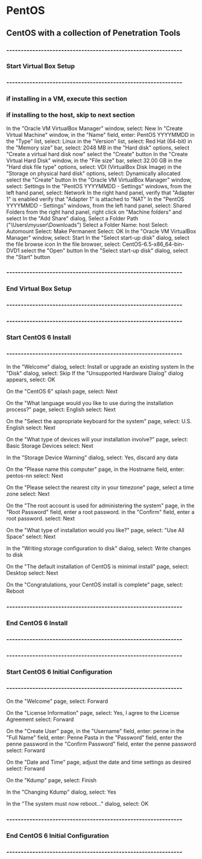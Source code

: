 # PentOS

## CentOS with a collection of Penetration Tools

### -------------------------------------------------------------
### Start Virtual Box Setup
### -------------------------------------------------------------
### if installing in a VM, execute this section
### if installing to the host, skip to next section
In the "Oracle VM VirtualBox Manager" window,
	select: New
In "Create Virtual Machine" window, 
	in the "Name" field, enter: PentOS YYYYMMDD
	in the "Type" list, select: Linux
	in the "Version" list, select: Red Hat (64-bit)
	in the "Memory size" bar, select: 2048 MB
	in the "Hard disk" options, select "Create a virtual hard disk now"
	select the "Create" button
In the "Create Virtual Hard Disk" window,
	in the "File size" bar, select 32.00 GB
	in the "Hard disk file type" options, select: VDI (VirtualBox Disk Image)
	in the "Storage on physical hard disk" options, select: Dynamically allocated
	select the "Create" button
In the "Oracle VM VirtualBox Manager" window,
	select: Settings
In the "PentOS YYYYMMDD - Settings" windows,
	from the left hand panel, select: Network
	In the right hand panel,
		verify that "Adapter 1" is enabled
		verify that "Adapter 1" is attached to "NAT"
In the "PentOS YYYYMMDD - Settings" windows,
	from the left hand panel, select: Shared Folders
	from the right hand panel, right click on "Machine folders" and select
In the "Add Share" dialog,
	Select a Folder Path ("\Users\myuser\Downloads")
	Select a Folder Name: host
	Select: Automount
	Select: Make Permanent
	Select: OK
In the "Oracle VM VirtualBox Manager" window,
	select: Start
In the "Select start-up disk" dialog,
	select the file browse icon
In the file browser, select: CentOS-6.5-x86_64-bin-DVD1
	select the "Open" button
In the "Select start-up disk" dialog,
	select the "Start" button
### -------------------------------------------------------------
### End Virtual Box Setup
### -------------------------------------------------------------

### -------------------------------------------------------------
### Start CentOS 6 Install
### -------------------------------------------------------------
In the "Welcome" dialog, select: Install or upgrade an existing system
In the "Disk" dialog, select: Skip
If the "Unsupported Hardware Dialog" dialog appears, select: OK

On the "CentOS 6" splash page, select: Next

On the "What language would you like to use during the installation process?" page, 
	select: English
	select: Next

On the "Select the appropriate keyboard for the system" page,
	select: U.S. English
	select: Next

On the "What type of devices will your installation involve?" page,
	select: Basic Storage Devices
	select: Next

In the "Storage Device Warning" dialog, 
	select: Yes, discard any data

On the "Please name this computer" page,
	in the Hostname field, enter: pentos-nn
	select: Next

On the "Please select the nearest city in your timezone" page,
	select a time zone
	select: Next

On the "The root account is used for administering the system" page, 
	in the "Root Password" field, enter a root password.
	in the "Confirm" field, enter a root password.
	select: Next

On the "What type of installation would you like?" page,
	select: "Use All Space"
	select: Next

In the "Writing storage configuration to disk" dialog,
	select: Write changes to disk

On the "The default installation of CentOS is minimal install" page,
	select: Desktop
	select: Next

On the "Congratulations, your CentOS install is complete" page,
	select: Reboot

### -------------------------------------------------------------
### End CentOS 6 Install
### -------------------------------------------------------------

### -------------------------------------------------------------
### Start CentOS 6 Initial Configuration
### -------------------------------------------------------------
On the "Welcome" page,
	select: Forward

On the "License Information" page,
	select: Yes, I agree to the License Agreement
	select: Forward

On the "Create User" page,
	in the "Username" field, enter: penne
	in the "Full Name" field, enter: Penne Pasta
	in the "Password" field, enter the penne password
	in the "Confirm Password" field, enter the penne password
	select: Forward
	
On the "Date and Time" page,
	adjust the date and time settings as desired
	select: Forward
	
On the "Kdump" page,
	select: Finish
	
In the "Changing Kdump" dialog,
	select: Yes

In the "The system must now reboot..." dialog,
	select: OK

### -------------------------------------------------------------
### End CentOS 6 Initial Configuration
### -------------------------------------------------------------

